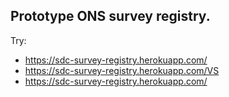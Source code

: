## Prototype ONS survey registry.


Try:
 * https://sdc-survey-registry.herokuapp.com/
 * https://sdc-survey-registry.herokuapp.com/VS
 * https://sdc-survey-registry.herokuapp.com/
